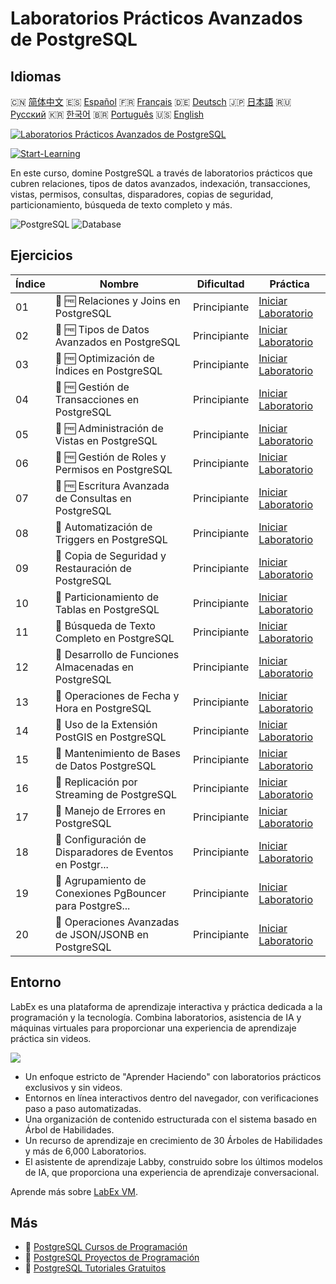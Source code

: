 # Laboratorios Prácticos Avanzados de PostgreSQL

## Idiomas

🇨🇳 [简体中文](README_zh.md) 🇪🇸 [Español](README_es.md) 🇫🇷 [Français](README_fr.md) 🇩🇪 [Deutsch](README_de.md) 🇯🇵 [日本語](README_ja.md) 🇷🇺 [Русский](README_ru.md) 🇰🇷 [한국어](README_ko.md) 🇧🇷 [Português](README_pt.md) 🇺🇸 [English](README.md) 

[![Laboratorios Prácticos Avanzados de PostgreSQL](https://cover-creator.labex.io/advanced-postgresql-practical-labs.png?lang=es)](https://labex.io/es/courses/advanced-postgresql-practical-labs)

[![Start-Learning](https://img.shields.io/badge/Start-Learning-whitesmoke?style=for-the-badge)](https://labex.io/es/courses/advanced-postgresql-practical-labs)

En este curso, domine PostgreSQL a través de laboratorios prácticos que cubren relaciones, tipos de datos avanzados, indexación, transacciones, vistas, permisos, consultas, disparadores, copias de seguridad, particionamiento, búsqueda de texto completo y más.

![PostgreSQL](https://img.shields.io/badge/PostgreSQL-whitesmoke?style=for-the-badge&logo=postgresql)
![Database](https://img.shields.io/badge/Database-whitesmoke?style=for-the-badge&logo=database)


## Ejercicios

|   Índice | Nombre                                                    | Dificultad   | Práctica                                                                                                                                          |
|----------|-----------------------------------------------------------|--------------|---------------------------------------------------------------------------------------------------------------------------------------------------|
|       01 | 📖 🆓 Relaciones y Joins en PostgreSQL                    | Principiante | <a target='_blank' href='https://labex.io/es/tutorials/postgresql-postgresql-relationships-and-joins-550959'>Iniciar Laboratorio</a>              |
|       02 | 📖 🆓 Tipos de Datos Avanzados en PostgreSQL              | Principiante | <a target='_blank' href='https://labex.io/es/tutorials/postgresql-postgresql-advanced-data-types-550947'>Iniciar Laboratorio</a>                  |
|       03 | 📖 🆓 Optimización de Índices en PostgreSQL               | Principiante | <a target='_blank' href='https://labex.io/es/tutorials/postgresql-data-filtering-and-simple-queries-in-postgresql-550955'>Iniciar Laboratorio</a> |
|       04 | 📖 🆓 Gestión de Transacciones en PostgreSQL              | Principiante | <a target='_blank' href='https://labex.io/es/tutorials/postgresql-data-filtering-and-simple-queries-in-postgresql-550964'>Iniciar Laboratorio</a> |
|       05 | 📖 🆓 Administración de Vistas en PostgreSQL              | Principiante | <a target='_blank' href='https://labex.io/es/tutorials/postgresql-data-filtering-and-simple-queries-in-postgresql-550966'>Iniciar Laboratorio</a> |
|       06 | 📖 🆓 Gestión de Roles y Permisos en PostgreSQL           | Principiante | <a target='_blank' href='https://labex.io/es/tutorials/postgresql-postgresql-role-and-permission-management-550960'>Iniciar Laboratorio</a>       |
|       07 | 📖 🆓 Escritura Avanzada de Consultas en PostgreSQL       | Principiante | <a target='_blank' href='https://labex.io/es/tutorials/postgresql-postgresql-advanced-query-writing-550948'>Iniciar Laboratorio</a>               |
|       08 | 📖  Automatización de Triggers en PostgreSQL              | Principiante | <a target='_blank' href='https://labex.io/es/tutorials/postgresql-postgresql-trigger-automation-550965'>Iniciar Laboratorio</a>                   |
|       09 | 📖  Copia de Seguridad y Restauración de PostgreSQL       | Principiante | <a target='_blank' href='https://labex.io/es/tutorials/postgresql-data-filtering-and-simple-queries-in-postgresql-550949'>Iniciar Laboratorio</a> |
|       10 | 📖  Particionamiento de Tablas en PostgreSQL              | Principiante | <a target='_blank' href='https://labex.io/es/tutorials/postgresql-data-filtering-and-simple-queries-in-postgresql-550963'>Iniciar Laboratorio</a> |
|       11 | 📖  Búsqueda de Texto Completo en PostgreSQL              | Principiante | <a target='_blank' href='https://labex.io/es/tutorials/postgresql-data-filtering-and-simple-queries-in-postgresql-550954'>Iniciar Laboratorio</a> |
|       12 | 📖  Desarrollo de Funciones Almacenadas en PostgreSQL     | Principiante | <a target='_blank' href='https://labex.io/es/tutorials/postgresql-data-filtering-and-simple-queries-in-postgresql-550961'>Iniciar Laboratorio</a> |
|       13 | 📖  Operaciones de Fecha y Hora en PostgreSQL             | Principiante | <a target='_blank' href='https://labex.io/es/tutorials/postgresql-data-filtering-and-simple-queries-in-postgresql-550951'>Iniciar Laboratorio</a> |
|       14 | 📖  Uso de la Extensión PostGIS en PostgreSQL             | Principiante | <a target='_blank' href='https://labex.io/es/tutorials/postgresql-using-the-postgis-extension-in-postgresql-550958'>Iniciar Laboratorio</a>       |
|       15 | 📖  Mantenimiento de Bases de Datos PostgreSQL            | Principiante | <a target='_blank' href='https://labex.io/es/tutorials/postgresql-postgresql-database-maintenance-550950'>Iniciar Laboratorio</a>                 |
|       16 | 📖  Replicación por Streaming de PostgreSQL               | Principiante | <a target='_blank' href='https://labex.io/es/tutorials/postgresql-data-filtering-and-simple-queries-in-postgresql-550962'>Iniciar Laboratorio</a> |
|       17 | 📖  Manejo de Errores en PostgreSQL                       | Principiante | <a target='_blank' href='https://labex.io/es/tutorials/postgresql-data-filtering-and-simple-queries-in-postgresql-550952'>Iniciar Laboratorio</a> |
|       18 | 📖  Configuración de Disparadores de Eventos en Postgr... | Principiante | <a target='_blank' href='https://labex.io/es/tutorials/postgresql-postgresql-event-trigger-setup-550953'>Iniciar Laboratorio</a>                  |
|       19 | 📖  Agrupamiento de Conexiones PgBouncer para PostgreS... | Principiante | <a target='_blank' href='https://labex.io/es/tutorials/postgresql-data-filtering-and-simple-queries-in-postgresql-550957'>Iniciar Laboratorio</a> |
|       20 | 📖  Operaciones Avanzadas de JSON/JSONB en PostgreSQL     | Principiante | <a target='_blank' href='https://labex.io/es/tutorials/postgresql-data-filtering-and-simple-queries-in-postgresql-550956'>Iniciar Laboratorio</a> |

## Entorno

LabEx es una plataforma de aprendizaje interactiva y práctica dedicada a la programación y la tecnología. Combina laboratorios, asistencia de IA y máquinas virtuales para proporcionar una experiencia de aprendizaje práctica sin videos.

![](https://tutorial-screenshot.getvm.io/images/vm-1725247253.png)

- Un enfoque estricto de "Aprender Haciendo" con laboratorios prácticos exclusivos y sin videos.
- Entornos en línea interactivos dentro del navegador, con verificaciones paso a paso automatizadas.
- Una organización de contenido estructurada con el sistema basado en Árbol de Habilidades.
- Un recurso de aprendizaje en crecimiento de 30 Árboles de Habilidades y más de 6,000 Laboratorios.
- El asistente de aprendizaje Labby, construido sobre los últimos modelos de IA, que proporciona una experiencia de aprendizaje conversacional.

Aprende más sobre [LabEx VM](https://support.labex.io/using-labex/virtual-machine).

## Más

- 🔗 [PostgreSQL Cursos de Programación](https://github.com/labex-labs/awesome-programming-courses)
- 🔗 [PostgreSQL Proyectos de Programación](https://github.com/labex-labs/awesome-programming-projects)
- 🔗 [PostgreSQL Tutoriales Gratuitos](https://github.com/labex-labs/postgresql-free-tutorials)


